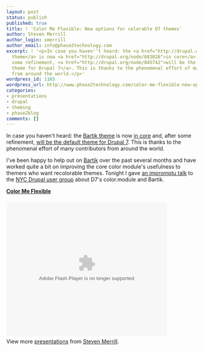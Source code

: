 ```yaml
---
layout: post
status: publish
published: true
title: ! 'Color Me Flexible: New options for colorable D7 themes'
author: Steven Merrill
author_login: smerrill
author_email: info@phase2technology.com
excerpt: ! '<p>In case you haven''t heard: the <a href="http://drupal.org/project/bartik">Bartik
  theme</a> is now <a href="http://drupal.org/node/683026">in core</a> and, after
  some refinement, <a href="http://drupal.org/node/845742">will be the default
  theme for Drupal 7</a>. This is thanks to the phenomenal effort of many contributors
  from around the world.</p>'
wordpress_id: 1165
wordpress_url: http://www.phase2technology.com/color-me-flexible-new-options-for-colorable-d7-themes/
categories:
- presentations
- drupal
- theming
- phase2blog
comments: []
---
```

<p>In case you haven't heard: the <a href="http://drupal.org/project/bartik">Bartik theme</a> is now <a href="http://drupal.org/node/683026">in core</a> and, after some refinement, <a href="http://drupal.org/node/845742">will be the default theme for Drupal 7</a>. This is thanks to the phenomenal effort of many contributors from around the world.</p></p>
<p>I've been happy to help out on <a href="http://drupal.org/project/bartik">Bartik</a> over the past several months and have worked quite a bit on improving the core color module's usefulness to themers who want recolorable themes.  Tonight I gave <a href="http://www.slideshare.net/smerrill/color-me-flexible">an impromptu talk</a> to the <a href="http://groups.drupal.org/new-york-city">NYC Drupal user group</a> about D7's color.module and Bartik.</p></p>

<!--more-->

<div id="__ss_4705862" style="width: 425px;"><strong style="display: block; margin: 12px 0 4px;"><a href="http://www.slideshare.net/smerrill/color-me-flexible" title="Color Me Flexible">Color Me Flexible</a></strong><br />
<object id="__sse4705862" width="425" height="355" data="http://static.slidesharecdn.com/swf/ssplayer2.swf?doc=color-module-100707224616-phpapp01&stripped_title=color-me-flexible" type="application/x-shockwave-flash"><param name="data" value="http://static.slidesharecdn.com/swf/ssplayer2.swf?doc=color-module-100707224616-phpapp01&stripped_title=color-me-flexible" /><param name="allowFullScreen" value="true" /><param name="allowScriptAccess" value="always" /><param name="src" value="http://static.slidesharecdn.com/swf/ssplayer2.swf?doc=color-module-100707224616-phpapp01&stripped_title=color-me-flexible" /><param name="name" value="__sse4705862" /><param name="allowfullscreen" value="true" /></object>
<div style="padding: 5px 0 12px;">View more <a href="http://www.slideshare.net/">presentations</a> from <a href="http://www.slideshare.net/smerrill">Steven Merrill</a>.</div><br />
</div></p>
